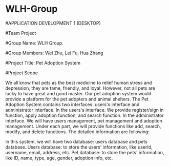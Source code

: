 # WLH-Group

#APPLICATION DEVELOPMENT 1 (DESKTOP)

#Team Project

#Group Name: WLH Group.

#Group Members: Wei Zhu, Lei Fu, Hua Zhang

#Project Title: Pet Adoption System

#Project Scope

We all know that pets as the best medicine to relief human stress and depression, they are tame, friendly, and loyal. However, not all pets are lucky to have great and good master. Our pet adoption system would provide a platform for the pet adopters and animal shelters.
The Pet Adoption System contains two interfaces: users's interface and administrator interface.
In the users's interface. We provide register/sign in function, apply adoption function, and search function.
In the administrator interface. We will have users management, pet management and adoption management. Under each part, we will provide functions like add, search, modify, and delete functions.
The detailed information are following:

In this system, we will have two database: users database and pets database.
Users database: to store the users' information, like userId, username, email, address, etc. 
Pet database: to store the pets' information, like ID, name, type, age, gender, adoption info, etc.
